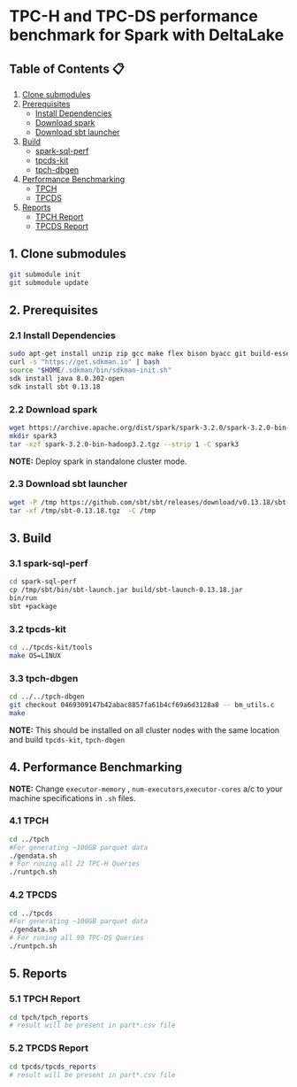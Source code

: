 # TPC-H and TPC-DS performance benchmark for Spark with DeltaLake

## Table of Contents :clipboard:
1. [Clone submodules](#1-clone-submodules)
2. [Prerequisites](#2-prerequisites)
    - [Install Dependencies](#21-install-dependencies)
    - [Download spark](#22-download-spark)
    - [Download sbt launcher](#23-download-sbt-launcher)
3. [Build](#3-build)
    - [spark-sql-perf](#31-spark-sql-perf)
    - [tpcds-kit](#32-tpcds-kit)
    - [tpch-dbgen](#33-tpch-dbgen)
4. [Performance Benchmarking](#4-performance-benchmarking)
    - [TPCH](#41-tpch)
    - [TPCDS](#42-tpcds)
5. [Reports](#5-performance-reports)
    - [TPCH Report](#51-tpch-reports)
    - [TPCDS Report](#52-tpcds-reports)

## 1. Clone submodules

```bash
git submodule init
git submodule update
```

## 2. Prerequisites

### 2.1 Install Dependencies

```bash
sudo apt-get install unzip zip gcc make flex bison byacc git build-essential -y
curl -s "https://get.sdkman.io" | bash
source "$HOME/.sdkman/bin/sdkman-init.sh"
sdk install java 8.0.302-open
sdk install sbt 0.13.18
```

### 2.2 Download spark

```bash
wget https://archive.apache.org/dist/spark/spark-3.2.0/spark-3.2.0-bin-hadoop3.2.tgz
mkdir spark3
tar -xzf spark-3.2.0-bin-hadoop3.2.tgz --strip 1 -C spark3
```
**NOTE:** Deploy spark in standalone cluster mode. 

### 2.3 Download sbt launcher

```bash
wget -P /tmp https://github.com/sbt/sbt/releases/download/v0.13.18/sbt-0.13.18.tgz
tar -xf /tmp/sbt-0.13.18.tgz  -C /tmp
```


## 3. Build

### 3.1 spark-sql-perf

```bash
cd spark-sql-perf
cp /tmp/sbt/bin/sbt-launch.jar build/sbt-launch-0.13.18.jar
bin/run
sbt +package
```

### 3.2 tpcds-kit

```bash
cd ../tpcds-kit/tools
make OS=LINUX
```
### 3.3 tpch-dbgen

```bash
cd ../../tpch-dbgen
git checkout 0469309147b42abac8857fa61b4cf69a6d3128a8 -- bm_utils.c
make
```
**NOTE:** This should be installed on all cluster nodes with the same location and build `tpcds-kit`, `tpch-dbgen`

## 4. Performance Benchmarking

**NOTE:** Change `executor-memory` , `num-executors`,`executor-cores` a/c to your machine specifications in `.sh` files.

### 4.1 TPCH
```bash
cd ../tpch
#For generating ~100GB parquet data
./gendata.sh
# For runing all 22 TPC-H Queries
./runtpch.sh
```

### 4.2 TPCDS
```bash
cd ../tpcds
#For generating ~100GB parquet data
./gendata.sh
# For runing all 99 TPC-DS Queries
./runtpch.sh
```

## 5. Reports
### 5.1 TPCH Report
```bash
cd tpch/tpch_reports
# result will be present in part*.csv file
```

### 5.2 TPCDS Report
```bash
cd tpcds/tpcds_reports
# result will be present in part*.csv file
```
